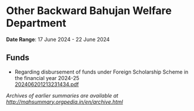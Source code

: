 # Other Backward Bahujan Welfare Department

**Date Range**: 17 June 2024 - 22 June 2024


## Funds
- Regarding disbursement of funds under Foreign Scholarship Scheme in the financial year 2024-25\
  [202406201213231434.pdf](https://gr.maharashtra.gov.in/Site/Upload/Government%20Resolutions/English/202406201213231434.pdf)


*Archives of earlier summaries are available at http://mahsummary.orgpedia.in/en/archive.html*